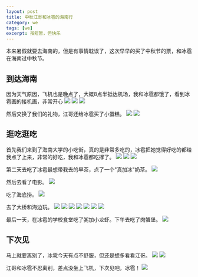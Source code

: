 ```yaml
---
layout: post
title: 中秋江哥和冰雹的海南行
category: we
tags: [we]
excerpt: 虽短暂，但快乐
---
```


本来暑假就要去海南的，但是有事情耽误了，这次早早的买了中秋节的票，和冰雹在海南过中秋节。

## 到达海南

因为天气原因，飞机也是晚点了，大概8点半抵达机场，我和冰雹都饿了，看到冰雹画的接机画，非常开心
![](https://www.ujump1.com/assets/images/2019/hainan/welcome-y.jpg)
![](https://www.ujump1.com/assets/images/2019/hainan/welcome.jpg)
![](https://github.com/ujump1/ujump1.github.io/blob/master/assets/images/2019/hainan/welcome.jpg)

然后交换了我们的礼物，江哥还给冰雹买了小蛋糕。
![](https://github.com/ujump1/ujump1.github.io/blob/master/assets/images/2019/hainan/gift1.jpg?raw=true)
![](https://github.com/ujump1/ujump1.github.io/blob/master/assets/images/2019/hainan/gift2.jpg?raw=true)

## 逛吃逛吃

首先我们来到了海南大学的小吃街，真的是非常多吃的，冰雹把她觉得好吃的都给我点了上来，非常的好吃，我和冰雹都吃撑了。
![](https://github.com/ujump1/ujump1.github.io/blob/master/assets/images/2019/hainan/xiaochi1.jpg?raw=true)
![](https://github.com/ujump1/ujump1.github.io/blob/master/assets/images/2019/hainan/xiaochi2.jpg?raw=true)
![](https://github.com/ujump1/ujump1.github.io/blob/master/assets/images/2019/hainan/xiaochi3.jpg?raw=true)

第二天去吃了冰雹最想带我去的早茶，点了一个"真加冰"奶茶。
![](https://github.com/ujump1/ujump1.github.io/blob/master/assets/images/2019/hainan/zaocha.jpg?raw=true)

然后去看了电影。
![](https://github.com/ujump1/ujump1.github.io/blob/master/assets/images/2019/hainan/movie.jpg?raw=true)

吃了海底捞。
![](https://github.com/ujump1/ujump1.github.io/blob/master/assets/images/2019/hainan/haidilao.jpg?raw=true)

去了大桥和海边玩。
![](https://github.com/ujump1/ujump1.github.io/blob/master/assets/images/2019/hainan/daqiao1.jpg?raw=true)
![](https://github.com/ujump1/ujump1.github.io/blob/master/assets/images/2019/hainan/daqiao2.jpg?raw=true)
![](https://github.com/ujump1/ujump1.github.io/blob/master/assets/images/2019/hainan/daqiao3.jpg?raw=true)
![](https://github.com/ujump1/ujump1.github.io/blob/master/assets/images/2019/hainan/daqiao4.jpg?raw=true)
![](https://github.com/ujump1/ujump1.github.io/blob/master/assets/images/2019/hainan/haibian1.jpg?raw=true)
![](https://github.com/ujump1/ujump1.github.io/blob/master/assets/images/2019/hainan/haibian2.jpg?raw=true)
![](https://github.com/ujump1/ujump1.github.io/blob/master/assets/images/2019/hainan/haibian3.jpg?raw=true)

最后一天，在冰雹的学校食堂吃了粥加小龙虾。下午去吃了肉蟹堡。
![](https://github.com/ujump1/ujump1.github.io/blob/master/assets/images/2019/hainan/rouxie.jpg?raw=true)

## 下次见

马上就要离别了，冰雹今天有点不舒服，但还是想多看看江哥。
![](https://github.com/ujump1/ujump1.github.io/blob/master/assets/images/2019/hainan/libie1.jpg?raw=true)
![](https://github.com/ujump1/ujump1.github.io/blob/master/assets/images/2019/hainan/libie2.jpg?raw=true)

江哥和冰雹不忍离别，差点没坐上飞机，下次见吧，冰雹！
![](https://github.com/ujump1/ujump1.github.io/blob/master/assets/images/2019/hainan/together.jpg?raw=true)


